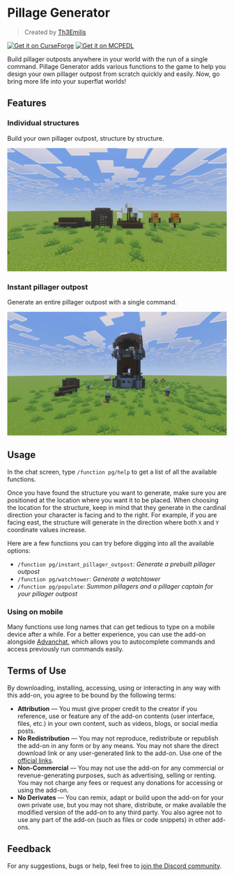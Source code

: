 # Pillage Generator

> Created by [Th3Emilis](https://github.com/th3emilis)

<a href="https://curseforge.com/minecraft-bedrock/addons/pillage-generator-function-pack/download"><img src="https://github.com/user-attachments/assets/c7a0cfb3-24bc-4363-a757-903e2d80ca42" height="56" alt="Get it on CurseForge"></a>
<a href="https://mcpedl.com/pillage-generator-function-pack/#downloads"><img src="https://github.com/user-attachments/assets/8d2314e9-8706-40e5-aabc-53adc1abe75f" height="56" alt="Get it on MCPEDL"></a>

Build pillager outposts anywhere in your world with the run of a single command. Pillage Generator adds various functions to the game to help you design your own pillager outpost from scratch quickly and easily. Now, go bring more life into your superflat worlds!

## Features

### Individual structures
Build your own pillager outpost, structure by structure.

![Screenshot showcasing pillager outpost features (logs, cage, tent, and targets).](assets/screenshot_0.png)

### Instant pillager outpost
Generate an entire pillager outpost with a single command.

![Screenshot showcasing an instant pillager outpost.](assets/screenshot_1.png)

## Usage

In the chat screen, type `/function pg/help` to get a list of all the available functions.

Once you have found the structure you want to generate, make sure you are positioned at the location where you want it to be placed. When choosing the location for the structure, keep in mind that they generate in the cardinal direction your character is facing and to the right. For example, if you are facing east, the structure will generate in the direction where both `X` and `Y` coordinate values increase.

Here are a few functions you can try before digging into all the available options:
- `/function pg/instant_pillager_outpost`: *Generate a prebuilt pillager outpost*
- `/function pg/watchtower`: *Generate a watchtower*
- `/function pg/populate`: *Summon pillagers and a pillager captain for your pillager outpost*

### Using on mobile
Many functions use long names that can get tedious to type on a mobile device after a while. For a better experience, you can use the add-on alongside [Advanchat](https://github.com/th3emilis/advanchat/releases/latest), which allows you to autocomplete commands and access previously run commands easily.

## Terms of Use

By downloading, installing, accessing, using or interacting in any way with this add-on, you agree to be bound by the following terms:
- **Attribution** — You must give proper credit to the creator if you reference, use or feature any of the add-on contents (user interface, files, etc.) in your own content, such as videos, blogs, or social media posts.
- **No Redistribution** — You may not reproduce, redistribute or republish the add-on in any form or by any means. You may not share the direct download link or any user-generated link to the add-on. Use one of the [official links](https://github.com/th3emilis/pillage-generator/blob/main/OFFICIAL_LINKS.md).
- **Non-Commercial** — You may not use the add-on for any commercial or revenue-generating purposes, such as advertising, selling or renting. You may not charge any fees or request any donations for accessing or using the add-on.
- **No Derivates** — You can remix, adapt or build upon the add-on for your own private use, but you may not share, distribute, or make available the modified version of the add-on to any third party. You also agree not to use any part of the add-on (such as files or code snippets) in other add-ons.

## Feedback

For any suggestions, bugs or help, feel free to [join the Discord community](https://discord.gg/skqthyTkBQ).

